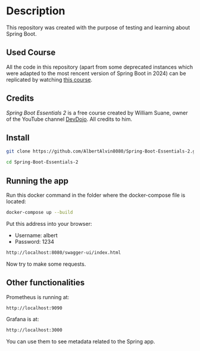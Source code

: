 # Description
This repository was created with the purpose of testing and learning about Spring Boot.

## Used Course
All the code in this repository (apart from some deprecated instances which were adapted to the most rencent version of Spring Boot in 2024) can be replicated by watching [this course](https://youtube.com/playlist?list=PL62G310vn6nFBIxp6ZwGnm8xMcGE3VA5H&si=m0bq-nTYjjGHUywE).

## Credits
_Spring Boot Essentials 2_ is a free course created by William Suane, owner of the YouTube channel [DevDojo](https://www.youtube.com/@DevDojoBrasil). All credits to him.

## Install
```bash
git clone https://github.com/AlbertAlvin8080/Spring-Boot-Essentials-2.git
```

```bash
cd Spring-Boot-Essentials-2
```

## Running the app
Run this docker command in the folder where the docker-compose file is located:
```bash
docker-compose up --build
```

Put this address into your browser:
- Username: albert
- Password: 1234
```bash
http://localhost:8080/swagger-ui/index.html
```

Now try to make some requests.

## Other functionalities
Prometheus is running at:
```bash
http://localhost:9090
```

Grafana is at:
```bash
http://localhost:3000
```

You can use them to see metadata related to the Spring app.
